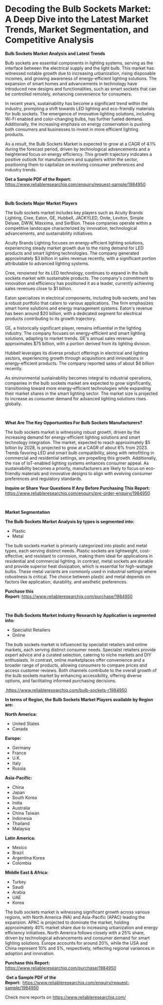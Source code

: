 <p><h1>Decoding the Bulb Sockets Market: A Deep Dive into the Latest Market Trends, Market Segmentation, and Competitive Analysis</h1></p><p><strong>Bulb Sockets Market Analysis and Latest Trends</strong></p>
<p><p>Bulb sockets are essential components in lighting systems, serving as the interface between the electrical supply and the light bulb. This market has witnessed notable growth due to increasing urbanization, rising disposable incomes, and growing awareness of energy-efficient lighting solutions. The expansion of smart homes and advancements in technology have introduced new designs and functionalities, such as smart sockets that can be controlled remotely, enhancing convenience for consumers.</p><p>In recent years, sustainability has become a significant trend within the industry, prompting a shift towards LED lighting and eco-friendly materials for bulb sockets. The emergence of innovative lighting solutions, including Wi-Fi enabled and color-changing bulbs, has further fueled demand. Additionally, the increasing emphasis on energy conservation is pushing both consumers and businesses to invest in more efficient lighting products.</p><p>As a result, the Bulb Sockets Market is expected to grow at a CAGR of 4.1% during the forecast period, driven by technological advancements and a heightened focus on energy efficiency. This growth trajectory indicates a positive outlook for manufacturers and suppliers within the sector, positioning them to capitalize on evolving consumer preferences and industry trends.</p></p>
<p><strong>Get a Sample PDF of the Report:&nbsp;</strong> <a href="https://www.reliableresearchiq.com/enquiry/request-sample/1984950?utm_campaign=99&utm_medium=2&utm_source=Github&utm_content=ia&utm_term=19022025&utm_id=bulb-sockets">https://www.reliableresearchiq.com/enquiry/request-sample/1984950</a></p>
<p>&nbsp;</p>
<p><strong>Bulb Sockets Major Market Players</strong></p>
<p><p>The bulb sockets market includes key players such as Acuity Brands Lighting, Cree, Eaton, GE, Hubbell, JACKYLED, Onite, Leviton, Simple Deluxe, DWW, Maxxima, and SerBion. These companies operate within a competitive landscape characterized by innovation, technological advancements, and sustainability initiatives.</p><p>Acuity Brands Lighting focuses on energy-efficient lighting solutions, experiencing steady market growth due to the rising demand for LED products and smart lighting technologies. The company generated approximately $3 billion in sales revenue recently, with a significant portion attributable to advanced lighting systems.</p><p>Cree, renowned for its LED technology, continues to expand in the bulb sockets market with sustainable products. The company's commitment to innovation and efficiency has positioned it as a leader, currently achieving sales revenues close to $1 billion.</p><p>Eaton specializes in electrical components, including bulb sockets, and has a robust portfolio that caters to various applications. The firm emphasizes smart home solutions and energy management systems. Eaton's revenue has been around $20 billion, with a dedicated segment for electrical products contributing to its growth trajectory.</p><p>GE, a historically significant player, remains influential in the lighting industry. The company focuses on energy-efficient and smart lighting solutions, adapting to market trends. GE's annual sales revenue approximates $75 billion, with a portion derived from its lighting division.</p><p>Hubbell leverages its diverse product offerings in electrical and lighting sectors, experiencing growth through acquisitions and innovations in energy-efficient products. The company reported sales of about $4 billion recently.</p><p>As environmental sustainability becomes integral to industrial operations, companies in the bulb sockets market are expected to grow significantly, transitioning toward more energy-efficient technologies while expanding their market shares in the smart lighting sector. The market size is projected to increase as consumer demand for advanced lighting solutions rises globally.</p></p>
<p>&nbsp;</p>
<p><strong>What Are The Key Opportunities For Bulb Sockets Manufacturers?</strong></p>
<p><p>The bulb sockets market is witnessing robust growth, driven by the increasing demand for energy-efficient lighting solutions and smart technology integration. The market, expected to reach approximately $5 billion by 2028, is projected to grow at a CAGR of about 6% from 2023. Trends favoring LED and smart bulb compatibility, along with retrofitting in commercial and residential settings, are propelling this growth. Additionally, the rise of IoT-enabled lighting systems enhances consumer appeal. As sustainability becomes a priority, manufacturers are likely to focus on eco-friendly materials and innovative designs to align with evolving consumer preferences and regulatory standards.</p></p>
<p><strong>Inquire or Share Your Questions If Any Before Purchasing This Report:</strong> <a href="https://www.reliableresearchiq.com/enquiry/pre-order-enquiry/1984950?utm_campaign=99&utm_medium=2&utm_source=Github&utm_content=ia&utm_term=19022025&utm_id=bulb-sockets">https://www.reliableresearchiq.com/enquiry/pre-order-enquiry/1984950</a></p>
<p>&nbsp;</p>
<p><strong>Market Segmentation</strong></p>
<p><strong>The Bulb Sockets Market Analysis by types is segmented into:</strong></p>
<p><ul><li>Plastic</li><li>Metal</li></ul></p>
<p><p>The bulb sockets market is primarily categorized into plastic and metal types, each serving distinct needs. Plastic sockets are lightweight, cost-effective, and resistant to corrosion, making them ideal for applications in residential and commercial lighting. In contrast, metal sockets are durable and provide superior heat dissipation, which is essential for high-wattage bulbs. These metal variants are commonly used in industrial settings where robustness is critical. The choice between plastic and metal depends on factors like application, durability, and aesthetic preferences.</p></p>
<p><strong>Purchase this Report:&nbsp;</strong><a href="https://www.reliableresearchiq.com/purchase/1984950?utm_campaign=99&utm_medium=2&utm_source=Github&utm_content=ia&utm_term=19022025&utm_id=bulb-sockets">https://www.reliableresearchiq.com/purchase/1984950</a></p>
<p>&nbsp;</p>
<p><strong>The Bulb Sockets Market Industry Research by Application is segmented into:</strong></p>
<p><ul><li>Specialist Retailers</li><li>Online</li></ul></p>
<p><p>The bulb sockets market is influenced by specialist retailers and online markets, each serving distinct consumer needs. Specialist retailers provide expert advice and a curated selection, catering to niche markets and DIY enthusiasts. In contrast, online marketplaces offer convenience and a broader range of products, allowing consumers to compare prices and access customer reviews. Both channels contribute to the overall growth of the bulb sockets market by enhancing accessibility, offering diverse options, and facilitating informed purchasing decisions.</p></p>
<p><a href="https://www.reliableresearchiq.com/bulb-sockets-r1984950?utm_campaign=99&utm_medium=2&utm_source=Github&utm_content=ia&utm_term=19022025&utm_id=bulb-sockets">&nbsp;https://www.reliableresearchiq.com/bulb-sockets-r1984950</a></p>
<p><strong>In terms of Region, the Bulb Sockets Market Players available by Region are:</strong></p>
<p>
    <p> <strong> North America: </strong>
        <ul>
            <li>United States</li>
            <li>Canada</li>
        </ul>
        </p> 
    <p> <strong> Europe: </strong>
        <ul>
            <li>Germany</li>
            <li>France</li>
            <li>U.K.</li>
            <li>Italy</li>
            <li>Russia</li>
        </ul>
        </p> 
    <p> <strong> Asia-Pacific: </strong>
        <ul>
            <li>China</li>
            <li>Japan</li>
            <li>South Korea</li>
            <li>India</li>
            <li>Australia</li>
            <li>China Taiwan</li>
            <li>Indonesia</li>
            <li>Thailand</li>
            <li>Malaysia</li>
        </ul>
        </p> 
    <p> <strong> Latin America: </strong>
        <ul>
            <li>Mexico</li>
            <li>Brazil</li>
            <li>Argentina Korea</li>
            <li>Colombia</li>
        </ul>
        </p> 
    <p> <strong> Middle East & Africa: </strong>
        <ul>
            <li>Turkey</li>
            <li>Saudi</li>
            <li>Arabia</li>
            <li>UAE</li>
            <li>Korea</li>
        </ul>
    </p>
    </p>
<p><p>The bulb sockets market is witnessing significant growth across various regions, with North America (NA) and Asia-Pacific (APAC) leading the expansion. APAC is projected to dominate the market, holding approximately 40% market share due to increasing urbanization and energy efficiency initiatives. North America follows closely with a 25% share, driven by technological advancements and consumer demand for smart lighting solutions. Europe accounts for around 20%, while the USA and China represent 10% and 5%, respectively, reflecting regional variances in adoption and innovation.</p></p>
<p><strong>Purchase this Report: </strong><a href="https://www.reliableresearchiq.com/purchase/1984950?utm_campaign=99&utm_medium=2&utm_source=Github&utm_content=ia&utm_term=19022025&utm_id=bulb-sockets">https://www.reliableresearchiq.com/purchase/1984950</a></p>
<p>&nbsp;<strong>Get a Sample PDF of the Report:&nbsp;&nbsp;</strong><a href="https://www.reliableresearchiq.com/enquiry/request-sample/1984950?utm_campaign=99&utm_medium=2&utm_source=Github&utm_content=ia&utm_term=19022025&utm_id=bulb-sockets">https://www.reliableresearchiq.com/enquiry/request-sample/1984950</a></p>
<p><strong></strong></p>
<p>Check more reports on <a href="https://www.reliableresearchiq.com/?utm_campaign=99&utm_medium=2&utm_source=Github&utm_content=ia&utm_term=19022025&utm_id=bulb-sockets">https://www.reliableresearchiq.com/</a></p>
